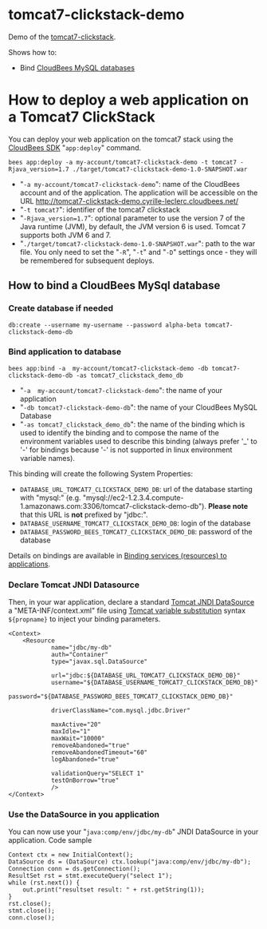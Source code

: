 # tomcat7-clickstack-demo

Demo of the [tomcat7-clickstack](https://github.com/CloudBees-community/tomcat7-clickstack).

Shows how to:
* Bind [CloudBees MySQL databases](http://wiki.cloudbees.com/bin/view/RUN/DatabaseGuide)

# How to deploy a web application on a Tomcat7 ClickStack

You can deploy your web application on the tomcat7 stack using the [CloudBees SDK](https://developer.cloudbees.com/bin/view/RUN/BeesSDK) "`app:deploy`" command.

```
bees app:deploy -a my-account/tomcat7-clickstack-demo -t tomcat7 -Rjava_version=1.7 ./target/tomcat7-clickstack-demo-1.0-SNAPSHOT.war
```

* "`-a my-account/tomcat7-clickstack-demo`": name of the CloudBees account and of the application. The application will be accessible on the URL http://tomcat7-clickstack-demo.cyrille-leclerc.cloudbees.net/
* "`-t tomcat7`": identifier of the tomcat7 clickstack
* "`-Rjava_version=1.7`": optional parameter to use the version 7 of the Java runtime (JVM), by default, the JVM version 6 is used. Tomcat 7 supports both JVM 6 and 7.
* "`./target/tomcat7-clickstack-demo-1.0-SNAPSHOT.war`": path to the war file.
You only need to set the "`-R`", "`-t`" and "`-D`" settings once - they will be remembered for subsequent deploys.

## How to bind a CloudBees MySql database

### Create database if needed
```
db:create --username my-username --password alpha-beta tomcat7-clickstack-demo-db
```

### Bind application to database

```
bees app:bind -a  my-account/tomcat7-clickstack-demo -db tomcat7-clickstack-demo-db -as tomcat7_clickstack_demo_db
```
* "`-a  my-account/tomcat7-clickstack-demo`": the name of your application
* "`-db tomcat7-clickstack-demo-db`": the name of your CloudBees MySQL Database
* "`-as tomcat7_clickstack_demo_db`": the name of the binding which is used to identify the binding and to compose the name of the environment variables used to describe this binding (always prefer '_' to '-' for bindings because '-' is not supported in linux environment variable names).

This binding will create the following System Properties:

* `DATABASE_URL_TOMCAT7_CLICKSTACK_DEMO_DB`: url of the database starting with "mysql:" (e.g. "mysql://ec2-1.2.3.4.compute-1.amazonaws.com:3306/tomcat7-clickstack-demo-db"). **Please note** that this URL is **not** prefixed by "jdbc:".
* `DATABASE_USERNAME_TOMCAT7_CLICKSTACK_DEMO_DB`: login of the database
* `DATABASE_PASSWORD_BEES_TOMCAT7_CLICKSTACK_DEMO_DB`: password of the database

Details on bindings are available in [Binding services (resources) to applications](https://developer.cloudbees.com/bin/view/RUN/Resource+Management).

### Declare Tomcat JNDI Datasource

Then, in your war application, declare a standard [Tomcat JNDI DataSource](http://tomcat.apache.org/tomcat-7.0-doc/jndi-datasource-examples-howto.html) a "META-INF/context.xml" file using [Tomcat variable substitution](http://tomcat.apache.org/tomcat-7.0-doc/config/index.html) syntax `${propname}` to inject your binding parameters.

```
<Context>
    <Resource
            name="jdbc/my-db"
            auth="Container"
            type="javax.sql.DataSource"

            url="jdbc:${DATABASE_URL_TOMCAT7_CLICKSTACK_DEMO_DB}"
            username="${DATABASE_USERNAME_TOMCAT7_CLICKSTACK_DEMO_DB}"
            password="${DATABASE_PASSWORD_BEES_TOMCAT7_CLICKSTACK_DEMO_DB}"

            driverClassName="com.mysql.jdbc.Driver"

            maxActive="20"
            maxIdle="1"
            maxWait="10000"
            removeAbandoned="true"
            removeAbandonedTimeout="60"
            logAbandoned="true"

            validationQuery="SELECT 1"
            testOnBorrow="true"
            />
</Context>
```

### Use the DataSource in you application

You can now use your "`java:comp/env/jdbc/my-db`" JNDI DataSource in your application.
Code sample

```
Context ctx = new InitialContext();
DataSource ds = (DataSource) ctx.lookup("java:comp/env/jdbc/my-db");
Connection conn = ds.getConnection();
ResultSet rst = stmt.executeQuery("select 1");
while (rst.next()) {
    out.print("resultset result: " + rst.getString(1));
}
rst.close();
stmt.close();
conn.close();
```




 




